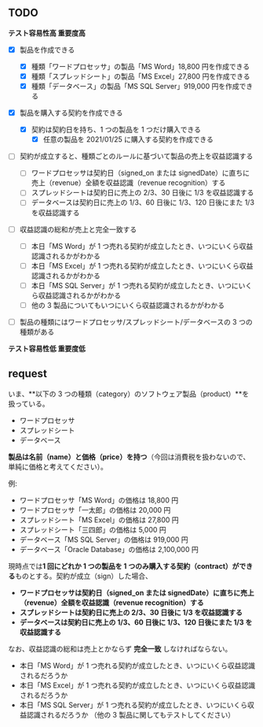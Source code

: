 ## TODO

**テスト容易性高 重要度高**

- [x] 製品を作成できる

  - [x] 種類「ワードプロセッサ」の製品「MS Word」18,800 円を作成できる
  - [x] 種類「スプレッドシート」の製品「MS Excel」27,800 円を作成できる
  - [x] 種類「データベース」の製品「MS SQL Server」919,000 円を作成できる

- [x] 製品を購入する契約を作成できる

  - [x] 契約は契約日を持ち、1 つの製品を 1 つだけ購入できる
    - [x] 任意の製品を 2021/01/25 に購入する契約を作成できる

- [ ] 契約が成立すると、種類ごとのルールに基づいて製品の売上を収益認識する

  - [ ] ワードプロセッサは契約日（signed_on または signedDate）に直ちに売上（revenue）全額を収益認識（revenue recognition）する
  - [ ] スプレッドシートは契約日に売上の 2/3、30 日後に 1/3 を収益認識する
  - [ ] データベースは契約日に売上の 1/3、60 日後に 1/3、120 日後にまた 1/3 を収益認識する

- [ ] 収益認識の総和が売上と完全一致する
  - [ ] 本日「MS Word」が 1 つ売れる契約が成立したとき、いつにいくら収益認識されるかがわかる
  - [ ] 本日「MS Excel」が 1 つ売れる契約が成立したとき、いつにいくら収益認識されるかがわかる
  - [ ] 本日「MS SQL Server」が 1 つ売れる契約が成立したとき、いつにいくら収益認識されるかがわかる
  - [ ] 他の 3 製品についてもいつにいくら収益認識されるかがわかる

<!-- 限定条件 -->

- [ ] 製品の種類にはワードプロセッサ/スプレッドシート/データベースの 3 つの種類がある

**テスト容易性低 重要度低**

## request

いま、**以下の 3 つの種類（category）のソフトウェア製品（product）**を扱っている。

- ワードプロセッサ
- スプレッドシート
- データベース

**製品は名前（name）と価格（price）を持つ**（今回は消費税を扱わないので、単純に価格と考えてください）。

例:

- ワードプロセッサ「MS Word」の価格は 18,800 円
- ワードプロセッサ「一太郎」の価格は 20,000 円
- スプレッドシート「MS Excel」の価格は 27,800 円
- スプレッドシート「三四郎」の価格は 5,000 円
- データベース「MS SQL Server」の価格は 919,000 円
- データベース「Oracle Database」の価格は 2,100,000 円

現時点では**1 回にどれか 1 つの製品を 1 つのみ購入する契約（contract）ができる**ものとする。契約が成立（sign）した場合、

- **ワードプロセッサは契約日（signed_on または signedDate）に直ちに売上（revenue）全額を収益認識（revenue recognition）する**
- **スプレッドシートは契約日に売上の 2/3、30 日後に 1/3 を収益認識する**
- **データベースは契約日に売上の 1/3、60 日後に 1/3、120 日後にまた 1/3 を収益認識する**

なお、収益認識の総和は売上とかならず **完全一致** しなければならない。

- 本日「MS Word」が 1 つ売れる契約が成立したとき、いつにいくら収益認識されるだろうか
- 本日「MS Excel」が 1 つ売れる契約が成立したとき、いつにいくら収益認識されるだろうか
- 本日「MS SQL Server」が 1 つ売れる契約が成立したとき、いつにいくら収益認識されるだろうか
  （他の 3 製品に関してもテストしてください）
